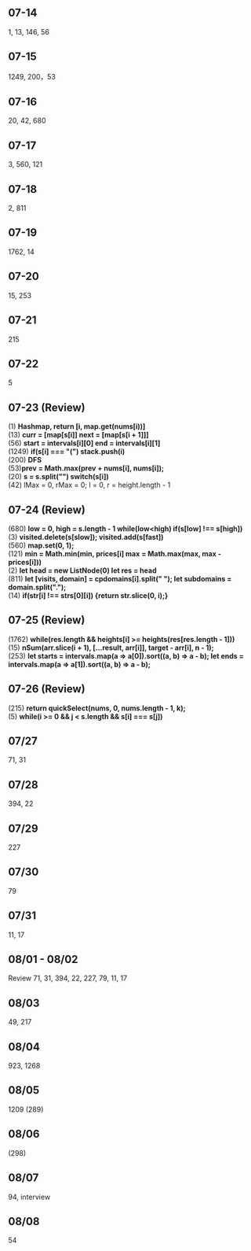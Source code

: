 ## 07-14
1, 13, 146, 56

## 07-15
1249, 200，53

## 07-16
20, 42, 680

## 07-17
3, 560, 121

## 07-18
2, 811

## 07-19
1762, 14

## 07-20
15, 253

## 07-21
215

## 07-22
5

## 07-23 (Review)
(1) **Hashmap, return [i, map.get(nums[i))]**   
(13) **curr = [map[s[i]] next = [map[s[i + 1]]]**    
(56) **start = intervals[i][0] end = intervals[i][1]**   
(1249) **if(s[i] === "(") stack.push(i)**    
(200) **DFS**     
(53)**prev = Math.max(prev + nums[i], nums[i]);**       
(20) **s = s.split("") switch(s[i])**  
(42) lMax = 0, rMax = 0; l = 0, r = height.length - 1

## 07-24 (Review)
(680) **low = 0, high = s.length - 1 while(low<high) if(s[low] !== s[high])**        
(3) **visited.delete(s[slow]); visited.add(s[fast])**      
(560) **map.set(0, 1);**      
(121) **min = Math.min(min, prices[i] max = Math.max(max, max - prices[i]))**     
(2) **let head = new ListNode(0) let res = head**       
(811) **let [visits, domain] = cpdomains[i].split(" "); let subdomains = domain.split(".");**        
(14) **if(str[i] !== strs[0][i]) {return str.slice(0, i);}**    

## 07-25 (Review)
(1762) **while(res.length && heights[i] >= heights(res[res.length - 1]))**          
(15) **nSum(arr.slice(i + 1), [...result, arr[i]], target - arr[i], n - 1);**       
(253) **let starts = intervals.map(a => a[0]).sort((a, b) => a - b); let ends = intervals.map(a => a[1]).sort((a, b) => a - b);**   

## 07-26 (Review)
(215) **return quickSelect(nums, 0, nums.length - 1, k);**      
(5) **while(i >= 0 && j < s.length && s[i] === s[j])**    

## 07/27 
71, 31

## 07/28
394, 22

## 07/29
227

## 07/30
79
## 07/31
11, 17


## 08/01 - 08/02
Review
71, 31, 394, 22,
227, 79, 11, 17

## 08/03
49, 217

## 08/04
923, 1268

## 08/05
1209 (289)

## 08/06
(298)

## 08/07
94, interview

## 08/08
54
